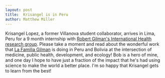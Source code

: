 ```yaml
---
layout: post
title:  Krisangel is in Peru
author: Matthew Miller
---
```

Krisangel Lopez, a former Villanova student collaborator, arrives in Lima, Peru for a 9 month internship with [Robert Gilman's International Health research group](http://www.jhsph.edu/faculty/directory/profile/915/robert-gilman). Please take a moment and read about the wonderful work that [La Familia Gilman](http://magazine.jhsph.edu/2012/spring/features/la-familia-gilman/page-1/) is doing in Peru and Bolivia at the intersection of medicine, public health, development, and ecology! Bob is a hero of mine, and one day I hope to have just a fraction of the impact that he's had using science to make the world a better place. I'm so happy that Krisangel gets to learn from the best!